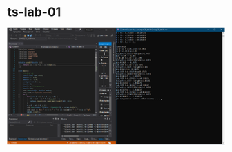 # ts-lab-01
![alt text](https://github.com/vasiliykadikov/ts-lab-01/blob/master/2020-09-21_15-59-46.png)
